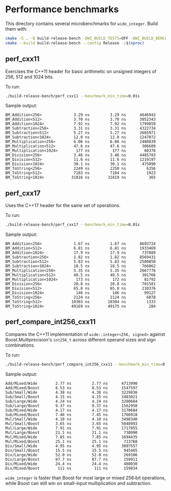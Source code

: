 # Performance benchmarks

This directory contains several microbenchmarks for `wide_integer`. Build them
with:

```bash
cmake -S . -B build-release-bench -DWI_BUILD_TESTS=OFF -DWI_BUILD_BENCHMARKS=ON -DCMAKE_BUILD_TYPE=Release
cmake --build build-release-bench --config Release -j$(nproc)
```

## perf_cxx11

Exercises the C++11 header for basic arithmetic on unsigned integers of 256,
512 and 1024 bits.

To run:

```bash
./build-release-bench/perf_cxx11 --benchmark_min_time=0.01s
```

Sample output:

```text
BM_Addition<256>              3.29 ns         3.29 ns      4646943
BM_Addition<512>              3.70 ns         3.70 ns      3052343
BM_Addition<1024>             7.92 ns         7.92 ns      1799859
BM_Subtraction<256>           3.31 ns         3.31 ns      4322734
BM_Subtraction<512>           5.27 ns         5.27 ns      2665971
BM_Subtraction<1024>          12.0 ns         12.0 ns      1247072
BM_Multiplication<256>        6.06 ns         6.06 ns      2488839
BM_Multiplication<512>        47.6 ns         47.6 ns       306609
BM_Multiplication<1024>        177 ns          177 ns        80376
BM_Division<256>              3.46 ns         3.46 ns      4485783
BM_Division<512>              11.6 ns         11.6 ns      1219197
BM_Division<1024>             30.1 ns         30.1 ns       475090
BM_ToString<256>              2249 ns         2250 ns         6356
BM_ToString<512>              7183 ns         7184 ns         1923
BM_ToString<1024>            31816 ns        31819 ns          365
```

## perf_cxx17

Uses the C++17 header for the same set of operations.

To run:

```bash
./build-release-bench/perf_cxx17 --benchmark_min_time=0.01s
```

Sample output:

```text
BM_Addition<256>              1.67 ns         1.67 ns      8693724
BM_Addition<512>              6.81 ns         6.81 ns      1933469
BM_Addition<1024>             17.9 ns         17.9 ns       737889
BM_Subtraction<256>           1.82 ns         1.82 ns      8569431
BM_Subtraction<512>           5.83 ns         5.83 ns      2500850
BM_Subtraction<1024>          18.5 ns         18.5 ns       766062
BM_Multiplication<256>        5.35 ns         5.35 ns      2667776
BM_Multiplication<512>        48.5 ns         48.5 ns       301766
BM_Multiplication<1024>        173 ns          172 ns        81792
BM_Division<256>              20.8 ns         20.8 ns       701581
BM_Division<512>              65.8 ns         65.8 ns       210376
BM_Division<1024>              146 ns          146 ns        99127
BM_ToString<256>              2124 ns         2124 ns         6878
BM_ToString<512>             10303 ns        10304 ns         1333
BM_ToString<1024>            49169 ns        49175 ns          284
```

## perf_compare_int256_cxx11

Compares the C++11 implementation of `wide::integer<256, signed>` against
Boost.Multiprecision's `int256_t` across different operand sizes and sign
combinations.

To run:

```bash
./build-release-bench/perf_compare_int256_cxx11 --benchmark_min_time=0.01s
```

Sample output:

```text
Add/Mixed/Wide        2.77 ns         2.77 ns      4713990
Add/Mixed/Boost       8.53 ns         8.53 ns      1547597
Sub/Small/Wide        4.38 ns         4.38 ns      3229836
Sub/Small/Boost       4.15 ns         4.15 ns      3483821
Sub/Large/Wide        4.24 ns         4.24 ns      3280684
Sub/Large/Boost       9.37 ns         9.37 ns      1562950
Sub/Mixed/Wide        4.17 ns         4.17 ns      3170684
Sub/Mixed/Boost       7.46 ns         7.45 ns      1766918
Mul/Small/Wide        4.10 ns         4.10 ns      3498340
Mul/Small/Boost       3.65 ns         3.65 ns      5048993
Mul/Large/Wide        7.91 ns         7.91 ns      1717055
Mul/Large/Boost       21.1 ns         21.1 ns       730990
Mul/Mixed/Wide        7.85 ns         7.85 ns      1694435
Mul/Mixed/Boost       25.1 ns         25.1 ns       713768
Div/Small/Wide        4.95 ns         4.95 ns      3097557
Div/Small/Boost       15.5 ns         15.5 ns       945465
Div/Large/Wide        52.0 ns         52.0 ns       269106
Div/Large/Boost       87.7 ns         87.7 ns       159911
Div/Mixed/Wide        24.4 ns         24.4 ns       480030
Div/Mixed/Boost        111 ns          111 ns       159834
```

`wide_integer` is faster than Boost for most large or mixed 256‑bit operations,
while Boost can still win on small-input multiplication and subtraction.


